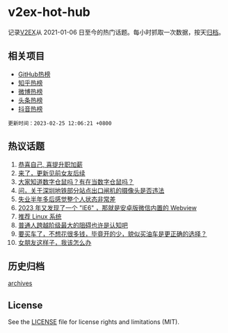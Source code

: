 # v2ex-hot-hub

 记录[V2EX](https://www.v2ex.com/)从 2021-01-06 日至今的热门话题。每小时抓取一次数据，按天[归档](archives)。
 
 ## 相关项目

- [GitHub热榜](https://github.com/it985/github-hot-hub)
- [知乎热榜](https://github.com/it985/zhihu-hot-hub)
- [微博热榜](https://github.com/it985/weibo-hot-hub)
- [头条热榜](https://github.com/it985/toutiao-hot-hub)
- [抖音热榜](https://github.com/it985/douyin-hot-hub)


 `更新时间：2023-02-25 12:06:21 +0800`

## 热议话题

1. [恭喜自己, 喜提升职加薪](https://www.v2ex.com/t/918911)
1. [来了，更新见前女友后续](https://www.v2ex.com/t/918861)
1. [大家知道数字仓鼠吗？有在当数字仓鼠吗？](https://www.v2ex.com/t/918846)
1. [问，关于深圳地铁部分站点出口闸机的摄像头是否违法](https://www.v2ex.com/t/918831)
1. [失业半年多后感觉整个人状态非常差](https://www.v2ex.com/t/919045)
1. [2023 年又发现了一个 "IE6" ，那就是安卓版微信内置的 Webview](https://www.v2ex.com/t/918931)
1. [推荐 Linux 系统](https://www.v2ex.com/t/918985)
1. [普通人跨越阶级最大的阻碍也许是认知吧](https://www.v2ex.com/t/918994)
1. [要买车了，不想花很多钱，毕竟开的少，貌似买油车是更正确的选择？](https://www.v2ex.com/t/918834)
1. [女朋友这样子，我该怎么办](https://www.v2ex.com/t/918924)

## 历史归档

[archives](archives)

## License

See the [LICENSE](LICENSE) file for license rights and limitations (MIT).
